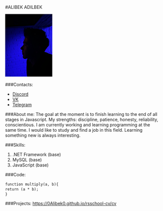 #ALIBEK ADILBEK

![My profile photo](me.png)

###Contacts:
+ [Discord](https://discordapp.com/users/524521673777741824/)
+ [VK](https://vk.com/ad.alibek)
+ [Telegram](https://t.me/ad_Alibek)

###About me:
The goal at the moment is to finish learning to the end of all stages in Javascript. My strengths: discipline, patience, honesty, reliability, conscientious. I am currently working and learning programming at the same time. I would like to study and find a job in this field. Learning something new is always interesting.

###Skills:
1. .NET Framework (base)
2. MySQL (base)
3. JavaScript (base)

###Code:
 
    function multiply(a, b){
    return (a * b);
    }

###Projects:
    https://0Alibek0.github.io/rsschool-cv/cv